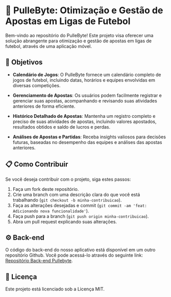 # **🚀 PulleByte: Otimização e Gestão de Apostas em Ligas de Futebol**

Bem-vindo ao repositório do PulleByte! Este projeto visa oferecer uma solução abrangente para otimização e gestão de apostas em ligas de futebol, através de uma aplicação móvel.

## **🎯 Objetivos**

- **Calendário de Jogos**: O PulleByte fornece um calendário completo de jogos de futebol, incluindo datas, horários e equipes envolvidas em diversas competições.

- **Gerenciamento de Apostas**: Os usuários podem facilmente registrar e gerenciar suas apostas, acompanhando e revisando suas atividades anteriores de forma eficiente.

- **Histórico Detalhado de Apostas**: Mantenha um registro completo e preciso de suas atividades de apostas, incluindo valores apostados, resultados obtidos e saldo de lucros e perdas.

- **Análises de Apostas e Partidas**: Receba insights valiosos para decisões futuras, baseadas no desempenho das equipes e análises das apostas anteriores.


## **📋 Como Contribuir**

Se você deseja contribuir com o projeto, siga estes passos:

1. Faça um fork deste repositório.
2. Crie uma branch com uma descrição clara do que você está trabalhando (`git checkout -b minha-contribuicao`).
3. Faça as alterações desejadas e commit (`git commit -am 'feat: Adicionando nova funcionalidade'`).
4. Faça push para a branch (`git push origin minha-contribuicao`).
5. Abra um pull request explicando suas alterações.

## ⚙ **Back-end**

O código do back-end do nosso aplicativo está disponível em um outro repositório Github. Você pode acessá-lo através do seguinte link:
[Repositório Back-end Pullebyte](https://github.com/luizefz/pullebyte-back).

## **📝 Licença**

Este projeto está licenciado sob a Licença MIT. 
